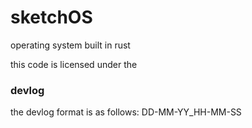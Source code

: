# sketchOS
operating system built in rust

this code is licensed under the 

### devlog
the devlog format is as follows:
DD-MM-YY_HH-MM-SS

